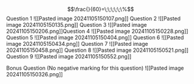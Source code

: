 $$\frac{}{60}=\;\;\;\;\;\%$$
Question 1 
![[Pasted image 20241105150107.png]]
Question 2
![[Pasted image 20241105150135.png]]
Question 3
![[Pasted image 20241105150206.png]]Question 4
![[Pasted image 20241105150228.png]]
Question 5
![[Pasted image 20241105150404.png]]
Question 6
![[Pasted image 20241105150434.png]]
Question 7
![[Pasted image 20241105150458.png]]
Question 8
![[Pasted image 20241105150521.png]]
Question 9
![[Pasted image 20241105150552.png]]

Bonus Question (No negative marking for this question)
![[Pasted image 20241105150326.png]]
